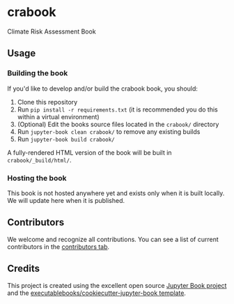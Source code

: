 # crabook

Climate Risk Assessment Book

## Usage

### Building the book

If you'd like to develop and/or build the crabook book, you should:

1. Clone this repository
2. Run `pip install -r requirements.txt` (it is recommended you do this within a virtual environment)
3. (Optional) Edit the books source files located in the `crabook/` directory
4. Run `jupyter-book clean crabook/` to remove any existing builds
5. Run `jupyter-book build crabook/`

A fully-rendered HTML version of the book will be built in `crabook/_build/html/`.

### Hosting the book

This book is not hosted anywhere yet and exists only when it is built locally. We will update here when it is published.

## Contributors

We welcome and recognize all contributions. You can see a list of current contributors in the [contributors tab](https://github.com/CLIMAAX/crabook/graphs/contributors).

## Credits

This project is created using the excellent open source [Jupyter Book project](https://jupyterbook.org/) and the [executablebooks/cookiecutter-jupyter-book template](https://github.com/executablebooks/cookiecutter-jupyter-book).
